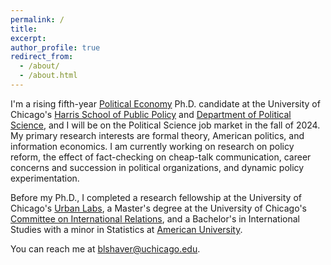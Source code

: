 ```yaml
---
permalink: /
title: 
excerpt:
author_profile: true
redirect_from: 
  - /about/
  - /about.html
--- 
```


I'm a rising fifth-year [Political Economy](https://politicaleconomy.uchicago.edu/) Ph.D. candidate at the University of Chicago's [Harris School of Public Policy](https://harris.uchicago.edu/) and [Department of Political Science](https://political-science.uchicago.edu/), and I will be on the Political Science job market in the fall of 2024. My primary research interests are formal theory, American politics, and information economics. I am currently working on research on policy reform, the effect of fact-checking on cheap-talk communication, career concerns and succession in political organizations, and dynamic policy experimentation.

Before my Ph.D., I completed a research fellowship at the University of Chicago's [Urban Labs](https://urbanlabs.uchicago.edu/), a Master's degree at the University of Chicago's [Committee on International Relations](https://cir.uchicago.edu/), and a Bachelor's in International Studies with a minor in Statistics at [American University](https://www.american.edu/). 

You can reach me at [blshaver@uchicago.edu](mailto:blshaver@uchicago.edu). 
